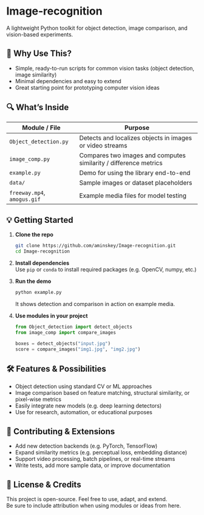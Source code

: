 # Image‑recognition

A lightweight Python toolkit for object detection, image comparison, and vision-based experiments.

## 🚀 Why Use This?

- Simple, ready-to-run scripts for common vision tasks (object detection, image similarity)  
- Minimal dependencies and easy to extend  
- Great starting point for prototyping computer vision ideas  

## 🔍 What’s Inside

| Module / File | Purpose |
| -------------- | ------- |
| `Object_detection.py` | Detects and localizes objects in images or video streams |
| `image_comp.py` | Compares two images and computes similarity / difference metrics |
| `example.py` | Demo for using the library end-to-end |
| `data/` | Sample images or dataset placeholders |
| `freeway.mp4`, `amogus.gif` | Example media files for model testing |

## 💡 Getting Started

1. **Clone the repo**  
   ```bash
   git clone https://github.com/aminskey/Image-recognition.git
   cd Image-recognition
   ```

2. **Install dependencies**  
   Use `pip` or `conda` to install required packages (e.g. OpenCV, numpy, etc.)

3. **Run the demo**  
   ```bash
   python example.py
   ```
   It shows detection and comparison in action on example media.

4. **Use modules in your project**  
   ```python
   from Object_detection import detect_objects
   from image_comp import compare_images

   boxes = detect_objects("input.jpg")
   score = compare_images("img1.jpg", "img2.jpg")
   ```

## 🛠️ Features & Possibilities

- Object detection using standard CV or ML approaches  
- Image comparison based on feature matching, structural similarity, or pixel-wise metrics  
- Easily integrate new models (e.g. deep learning detectors)  
- Use for research, automation, or educational purposes  

## 🧩 Contributing & Extensions

- Add new detection backends (e.g. PyTorch, TensorFlow)  
- Expand similarity metrics (e.g. perceptual loss, embedding distance)  
- Support video processing, batch pipelines, or real-time streams  
- Write tests, add more sample data, or improve documentation  

## 📜 License & Credits

This project is open-source. Feel free to use, adapt, and extend.  
Be sure to include attribution when using modules or ideas from here.
